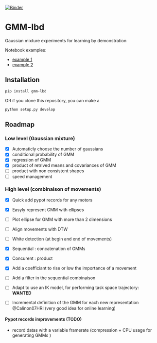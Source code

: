 [![Binder](http://mybinder.org/badge.svg)](http://mybinder.org/repo/show0k/gmm-lbd) 

# GMM-lbd
Gaussian mixture experiments for learning by demonstration

Notebook examples:
* [example 1](https://github.com/show0k/gmm-lbd/blob/master/notebooks/calinon_tests.ipynb)
* [example 2](https://github.com/show0k/gmm-lbd/blob/master/notebooks/working_demo.ipynb) 

## Installation
```bash
pip install gmm-lbd
```

OR if you clone this repository, you can make a 

```bash
python setup.py develop
```

## Roadmap
### Low level (Gaussian mixture)
* [X] Automaticly choose the number of gaussians
* [x] conditional probability of GMM
* [x] regression of GMM
* [X] product of retrived means and covariances of GMM
* [ ] product with non consistent shapes
* [ ] speed management 

### High level (combinaison of movements)
* [X] Quick add pypot records for any motors
* [X] Easyly represent GMM with ellipses
* [ ] Plot ellipse for GMM with more than 2 dimensions
* [ ] Align movements with DTW  
* [ ] White detection (at begin and end of movements)
* [X] Sequential : concatenation of GMMs
* [X] Concurent : product 
* [X] Add a coefficiant to rise or low the importance of a movement
* [ ] Add a filter in the sequential combinaison
* [ ] Adapt to use an IK model, for performing task space trajectory: __WANTED__
* [ ] Incremental definition of the GMM for each new representation @Calinon07HRI (very good idea for online learning)



#### Pypot records improvements (TODO)
* record datas with a variable framerate (compression + CPU usage for generating GMMs )
